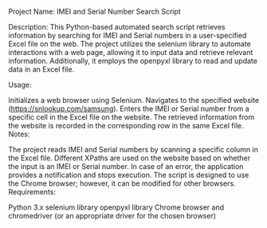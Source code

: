 
Project Name: IMEI and Serial Number Search Script

Description:
This Python-based automated search script retrieves information by searching for IMEI and Serial numbers in a user-specified Excel file on the web. The project utilizes the selenium library to automate interactions with a web page, allowing it to input data and retrieve relevant information. Additionally, it employs the openpyxl library to read and update data in an Excel file.

Usage:

Initializes a web browser using Selenium.
Navigates to the specified website (https://snlookup.com/samsung).
Enters the IMEI or Serial number from a specific cell in the Excel file on the website.
The retrieved information from the website is recorded in the corresponding row in the same Excel file.
Notes:

The project reads IMEI and Serial numbers by scanning a specific column in the Excel file.
Different XPaths are used on the website based on whether the input is an IMEI or Serial number.
In case of an error, the application provides a notification and stops execution.
The script is designed to use the Chrome browser; however, it can be modified for other browsers.
Requirements:

Python 3.x
selenium library
openpyxl library
Chrome browser and chromedriver (or an appropriate driver for the chosen browser)
